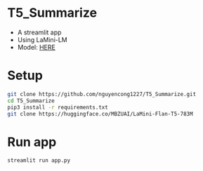 # T5_Summarize

- A streamlit app
- Using LaMini-LM
- Model: <a href="https://huggingface.co/MBZUAI/LaMini-Flan-T5-783M?fbclid=IwAR0ALWjnReFE1iU3V34UhQZJYPcg9lfRDDdRTAdvuIPxy44JrwxXHmVHZrI">HERE</a>
# Setup

```bash
git clone https://github.com/nguyencong1227/T5_Summarize.git
cd T5_Summarize
pip3 install -r requirements.txt
git clone https://huggingface.co/MBZUAI/LaMini-Flan-T5-783M
```

# Run app
```bash
streamlit run app.py
```
